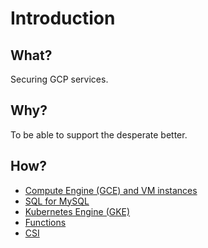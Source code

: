 # Introduction

## What?

Securing GCP services.

## Why?

To be able to support the desperate better.

## How?

* [Compute Engine (GCE) and VM instances](gce.md)
* [SQL for MySQL](sql-mysql.md)
* [Kubernetes Engine (GKE)](gke.md)
* [Functions](functions.md)
* [CSI](csi.md)

